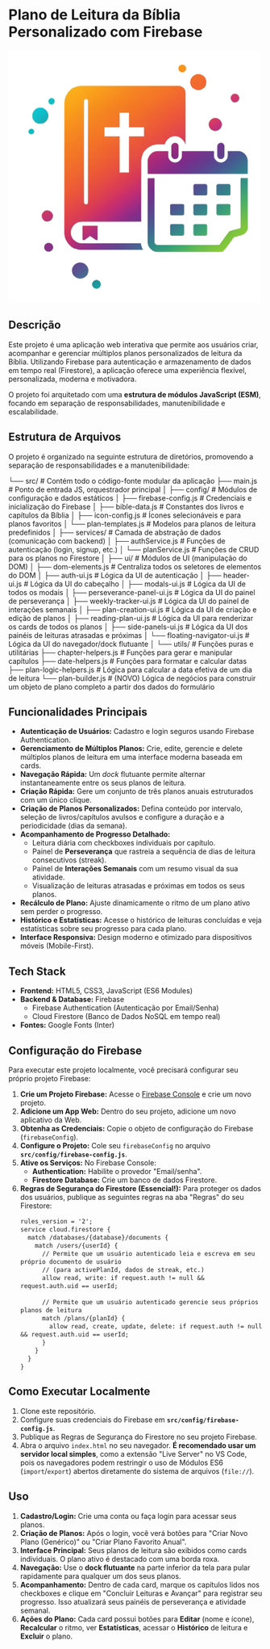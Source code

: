 # Plano de Leitura da Bíblia Personalizado com Firebase

![Logotipo do Plano de Leitura](logo.png)

## Descrição

Este projeto é uma aplicação web interativa que permite aos usuários criar, acompanhar e gerenciar múltiplos planos personalizados de leitura da Bíblia. Utilizando Firebase para autenticação e armazenamento de dados em tempo real (Firestore), a aplicação oferece uma experiência flexível, personalizada, moderna e motivadora.

O projeto foi arquitetado com uma **estrutura de módulos JavaScript (ESM)**, focando em separação de responsabilidades, manutenibilidade e escalabilidade.

## Estrutura de Arquivos

O projeto é organizado na seguinte estrutura de diretórios, promovendo a separação de responsabilidades e a manutenibilidade:

└── src/ # Contém todo o código-fonte modular da aplicação
    ├── main.js # Ponto de entrada JS, orquestrador principal
    │
    ├── config/ # Módulos de configuração e dados estáticos
    │   ├── firebase-config.js # Credenciais e inicialização do Firebase
    │   ├── bible-data.js # Constantes dos livros e capítulos da Bíblia
    │   ├── icon-config.js # Ícones selecionáveis e para planos favoritos
    │   └── plan-templates.js # Modelos para planos de leitura predefinidos
    │
    ├── services/ # Camada de abstração de dados (comunicação com backend)
    │   ├── authService.js # Funções de autenticação (login, signup, etc.)
    │   └── planService.js # Funções de CRUD para os planos no Firestore
    │
    ├── ui/ # Módulos de UI (manipulação do DOM)
    │   ├── dom-elements.js # Centraliza todos os seletores de elementos do DOM
    │   ├── auth-ui.js # Lógica da UI de autenticação
    │   ├── header-ui.js # Lógica da UI do cabeçalho
    │   ├── modals-ui.js # Lógica da UI de todos os modais
    │   ├── perseverance-panel-ui.js # Lógica da UI do painel de perseverança
    │   ├── weekly-tracker-ui.js # Lógica da UI do painel de interações semanais
    │   ├── plan-creation-ui.js # Lógica da UI de criação e edição de planos
    │   ├── reading-plan-ui.js # Lógica da UI para renderizar os cards de todos os planos
    │   ├── side-panels-ui.js # Lógica da UI dos painéis de leituras atrasadas e próximas
    │   └── floating-navigator-ui.js # Lógica da UI do navegador/dock flutuante
    │
    └── utils/ # Funções puras e utilitárias
        ├── chapter-helpers.js # Funções para gerar e manipular capítulos
        ├── date-helpers.js # Funções para formatar e calcular datas
        ├── plan-logic-helpers.js # Lógica para calcular a data efetiva de um dia de leitura
        └── plan-builder.js # (NOVO) Lógica de negócios para construir um objeto de plano completo a partir dos dados do formulário

## Funcionalidades Principais

*   **Autenticação de Usuários:** Cadastro e login seguros usando Firebase Authentication.
*   **Gerenciamento de Múltiplos Planos:** Crie, edite, gerencie e delete múltiplos planos de leitura em uma interface moderna baseada em cards.
*   **Navegação Rápida:** Um *dock* flutuante permite alternar instantaneamente entre os seus planos de leitura.
*   **Criação Rápida:** Gere um conjunto de três planos anuais estruturados com um único clique.
*   **Criação de Planos Personalizados:** Defina conteúdo por intervalo, seleção de livros/capítulos avulsos e configure a duração e a periodicidade (dias da semana).
*   **Acompanhamento de Progresso Detalhado:**
    *   Leitura diária com checkboxes individuais por capítulo.
    *   Painel de **Perseverança** que rastreia a sequência de dias de leitura consecutivos (streak).
    *   Painel de **Interações Semanais** com um resumo visual da sua atividade.
    *   Visualização de leituras atrasadas e próximas em todos os seus planos.
*   **Recálculo de Plano:** Ajuste dinamicamente o ritmo de um plano ativo sem perder o progresso.
*   **Histórico e Estatísticas:** Acesse o histórico de leituras concluídas e veja estatísticas sobre seu progresso para cada plano.
*   **Interface Responsiva:** Design moderno e otimizado para dispositivos móveis (Mobile-First).

## Tech Stack

*   **Frontend:** HTML5, CSS3, JavaScript (ES6 Modules)
*   **Backend & Database:** Firebase
    *   Firebase Authentication (Autenticação por Email/Senha)
    *   Cloud Firestore (Banco de Dados NoSQL em tempo real)
*   **Fontes:** Google Fonts (Inter)

## Configuração do Firebase

Para executar este projeto localmente, você precisará configurar seu próprio projeto Firebase:

1.  **Crie um Projeto Firebase:** Acesse o [Firebase Console](https://console.firebase.google.com/) e crie um novo projeto.
2.  **Adicione um App Web:** Dentro do seu projeto, adicione um novo aplicativo da Web.
3.  **Obtenha as Credenciais:** Copie o objeto de configuração do Firebase (`firebaseConfig`).
4.  **Configure o Projeto:** Cole seu `firebaseConfig` no arquivo **`src/config/firebase-config.js`**.
5.  **Ative os Serviços:** No Firebase Console:
    *   **Authentication:** Habilite o provedor "Email/senha".
    *   **Firestore Database:** Crie um banco de dados Firestore.
6.  **Regras de Segurança do Firestore (Essencial!):** Para proteger os dados dos usuários, publique as seguintes regras na aba "Regras" do seu Firestore:
    ```firestore-rules
    rules_version = '2';
    service cloud.firestore {
      match /databases/{database}/documents {
        match /users/{userId} {
          // Permite que um usuário autenticado leia e escreva em seu próprio documento de usuário
          // (para activePlanId, dados de streak, etc.)
          allow read, write: if request.auth != null && request.auth.uid == userId;

          // Permite que um usuário autenticado gerencie seus próprios planos de leitura
          match /plans/{planId} {
            allow read, create, update, delete: if request.auth != null && request.auth.uid == userId;
          }
        }
      }
    }
    ```

## Como Executar Localmente

1.  Clone este repositório.
2.  Configure suas credenciais do Firebase em **`src/config/firebase-config.js`**.
3.  Publique as Regras de Segurança do Firestore no seu projeto Firebase.
4.  Abra o arquivo `index.html` no seu navegador. **É recomendado usar um servidor local simples**, como a extensão "Live Server" no VS Code, pois os navegadores podem restringir o uso de Módulos ES6 (`import`/`export`) abertos diretamente do sistema de arquivos (`file://`).

## Uso

1.  **Cadastro/Login:** Crie uma conta ou faça login para acessar seus planos.
2.  **Criação de Planos:** Após o login, você verá botões para "Criar Novo Plano (Genérico)" ou "Criar Plano Favorito Anual".
3.  **Interface Principal:** Seus planos de leitura são exibidos como cards individuais. O plano ativo é destacado com uma borda roxa.
4.  **Navegação:** Use o **dock flutuante** na parte inferior da tela para pular rapidamente para qualquer um dos seus planos.
5.  **Acompanhamento:** Dentro de cada card, marque os capítulos lidos nos checkboxes e clique em "Concluir Leituras e Avançar" para registrar seu progresso. Isso atualizará seus painéis de perseverança e atividade semanal.
6.  **Ações do Plano:** Cada card possui botões para **Editar** (nome e ícone), **Recalcular** o ritmo, ver **Estatísticas**, acessar o **Histórico** de leitura e **Excluir** o plano.

